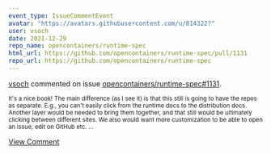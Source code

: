 ```yaml
---
event_type: IssueCommentEvent
avatar: "https://avatars.githubusercontent.com/u/814322?"
user: vsoch
date: 2021-12-29
repo_name: opencontainers/runtime-spec
html_url: https://github.com/opencontainers/runtime-spec/pull/1131
repo_url: https://github.com/opencontainers/runtime-spec
---
```


<a href='https://github.com/vsoch' target='_blank'>vsoch</a> commented on issue <a href='https://github.com/opencontainers/runtime-spec/pull/1131' target='_blank'>opencontainers/runtime-spec#1131</a>.

<small>It's a nice book! The main difference (as I see it) is that this still is going to have the repos as separate. E.g., you can't easily click from the runtime docs to the distribution docs. Another layer would be needed to bring them together, and that still would be ultimately clicking between different sites. We also would want more customization to be able to open an issue, edit on GitHub etc....</small>

<a href='https://github.com/opencontainers/runtime-spec/pull/1131' target='_blank'>View Comment</a>
